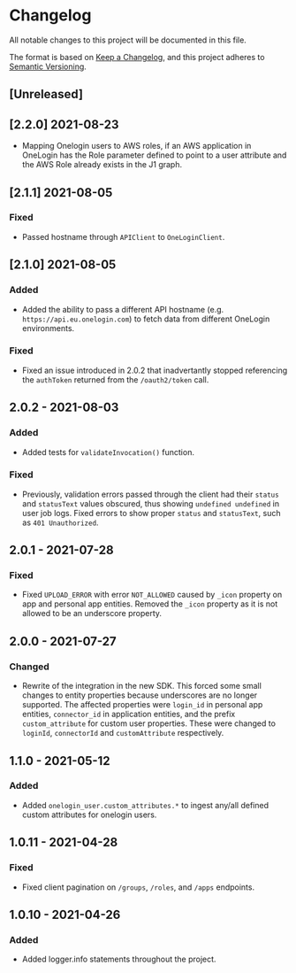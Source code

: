 # Changelog

All notable changes to this project will be documented in this file.

The format is based on [Keep a Changelog](https://keepachangelog.com/en/1.0.0/),
and this project adheres to
[Semantic Versioning](https://semver.org/spec/v2.0.0.html).

## [Unreleased]

## [2.2.0] 2021-08-23

- Mapping Onelogin users to AWS roles, if an AWS application in OneLogin has the
  Role parameter defined to point to a user attribute and the AWS Role already
  exists in the J1 graph.

## [2.1.1] 2021-08-05

### Fixed

- Passed hostname through `APIClient` to `OneLoginClient`.

## [2.1.0] 2021-08-05

### Added

- Added the ability to pass a different API hostname (e.g.
  `https://api.eu.onelogin.com`) to fetch data from different OneLogin
  environments.

### Fixed

- Fixed an issue introduced in 2.0.2 that inadvertantly stopped referencing the
  `authToken` returned from the `/oauth2/token` call.

## 2.0.2 - 2021-08-03

### Added

- Added tests for `validateInvocation()` function.

### Fixed

- Previously, validation errors passed through the client had their `status` and
  `statusText` values obscured, thus showing `undefined undefined` in user job
  logs. Fixed errors to show proper `status` and `statusText`, such as
  `401 Unauthorized`.

## 2.0.1 - 2021-07-28

### Fixed

- Fixed `UPLOAD_ERROR` with error `NOT_ALLOWED` caused by `_icon` property on
  app and personal app entities. Removed the `_icon` property as it is not
  allowed to be an underscore property.

## 2.0.0 - 2021-07-27

### Changed

- Rewrite of the integration in the new SDK. This forced some small changes to
  entity properties because underscores are no longer supported. The affected
  properties were `login_id` in personal app entities, `connector_id` in
  application entities, and the prefix `custom_attribute` for custom user
  properties. These were changed to `loginId`, `connectorId` and
  `customAttribute` respectively.

## 1.1.0 - 2021-05-12

### Added

- Added `onelogin_user.custom_attributes.*` to ingest any/all defined custom
  attributes for onelogin users.

## 1.0.11 - 2021-04-28

### Fixed

- Fixed client pagination on `/groups`, `/roles`, and `/apps` endpoints.

## 1.0.10 - 2021-04-26

### Added

- Added logger.info statements throughout the project.
